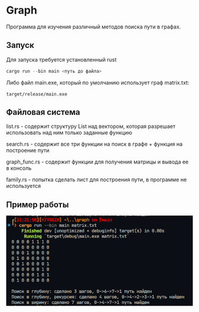 # Graph

Программа для изучения различный методов поиска пути в графах.

## Запуск

Для запуска требуется установленный rust

```rust
cargo run --bin main <путь до файла>
```
Либо файл main.exe, который по умолчанию использует граф matrix.txt:
```
target/release/main.exe
```

## Файловая система

list.rs - содержит структуру List над вектором, которая разрешает использовать над ним только заданные функцию

search.rs - содержит все три функции на поиск в графе + функция на построение пути

graph_func.rs - содержит функции для получения матрицы и вывода ее в консоль

family.rs - попытка сделать лист для построения пути, в программе не используется

## Пример работы
![alt text](img/example.png)